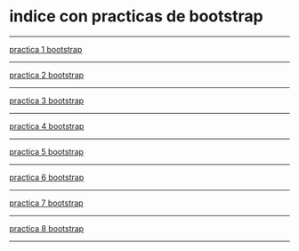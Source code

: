 <h1>indice con practicas de bootstrap</h1>
<hr>
<a href="https://carlex02.github.io/Practica1bootsrap.html">practica 1 bootstrap</a><hr></hr>
<a href="https://carlex02.github.io/Practica2bootstrap.html">practica 2 bootstrap</a><hr></hr>
<a href="https://carlex02.github.io/Practica3bootstrap.html">practica 3 bootstrap</a><hr></hr>
<a href="https://carlex02.github.io/practica4bootstrap.html">practica 4 bootstrap</a><hr></hr>
<a href="https://carlex02.github.io/practica5bootstrap.html">practica 5 bootstrap</a><hr></hr>
<a href="https://carlex02.github.io/Practica6bootstrap.html">practica 6 bootstrap</a><hr></hr>
<a href="https://carlex02.github.io/Practica7bootstrap.html">practica 7 bootstrap</a><hr></hr>
<a href="https://carlex02.github.io/Practica8bootstrap.html">practica 8 bootstrap</a><hr></hr>
